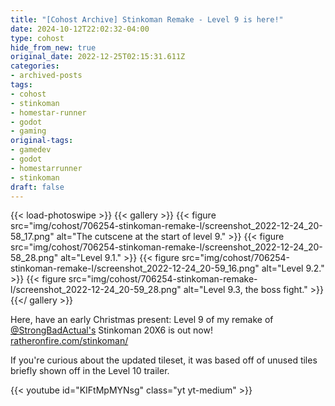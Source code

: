 ```yaml
---
title: "[Cohost Archive] Stinkoman Remake - Level 9 is here!"
date: 2024-10-12T22:02:32-04:00
type: cohost
hide_from_new: true
original_date: 2022-12-25T02:15:31.611Z
categories:
- archived-posts
tags:
- cohost
- stinkoman
- homestar-runner
- godot
- gaming
original-tags:
- gamedev
- godot
- homestarrunner
- stinkoman
draft: false
---
```


{{< load-photoswipe >}}
{{< gallery >}}
    {{< figure
        src="img/cohost/706254-stinkoman-remake-l/screenshot_2022-12-24_20-58_17.png"
        alt="The cutscene at the start of level 9."
    >}}
    {{< figure
        src="img/cohost/706254-stinkoman-remake-l/screenshot_2022-12-24_20-58_28.png"
        alt="Level 9.1."
    >}}
    {{< figure
        src="img/cohost/706254-stinkoman-remake-l/screenshot_2022-12-24_20-59_16.png"
        alt="Level 9.2."
    >}}
    {{< figure
        src="img/cohost/706254-stinkoman-remake-l/screenshot_2022-12-24_20-59_28.png"
        alt="Level 9.3, the boss fight."
    >}}
{{</ gallery >}}

Here, have an early Christmas present: Level 9 of my remake of [@StrongBadActual's](https://twitter.com/StrongBadActual) Stinkoman 20X6 is out now! [ratheronfire.com/stinkoman/](/projects/stinkoman/)

If you're curious about the updated tileset, it was based off of unused tiles briefly shown off in the Level 10 trailer.

{{< youtube id="KIFtMpMYNsg" class="yt yt-medium" >}}